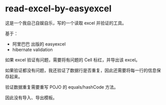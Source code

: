 # read-excel-by-easyexcel

这是一个我自己自娱自乐，写的一个读取 excel 并验证的工具。

基于：
- 阿里巴巴 出版的 easyexcel
- hibernate validation

如果 excel 验证有问题，需要将有问题的 Cell 标红，并导出该 excel。

如果验证都没有问题，我还验证了数据行是否重复，因此还需要将每一行的信息保存起来。

验证数据重复需要重写 POJO 的 equals/hashCode 方法。

因此没有导入、导出模板。
